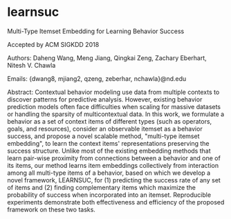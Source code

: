 # learnsuc
Multi-Type Itemset Embedding for Learning Behavior Success

Accepted by ACM SIGKDD 2018

Authors: Daheng Wang, Meng Jiang, Qingkai Zeng, Zachary Eberhart, Nitesh V. Chawla

Emails: {dwang8, mjiang2, qzeng, zeberhar, nchawla}@nd.edu

Abstract: Contextual behavior modeling use data from multiple contexts to discover patterns for predictive analysis. However, existing behavior prediction models often face difficulties when scaling for massive datasets or handling the sparsity of multicontextual data. In this work, we formulate a behavior as a set of context items of different types (such as operators, goals, and resources), consider an observable itemset as a behavior success, and propose a novel scalable method, "multi-type itemset embedding", to learn the context items' representations preserving the success structure. Unlike most of the existing embedding methods that learn pair-wise proximity from connections between a behavior and one of its items, our method learns item embeddings collectively from interaction among all multi-type items of a behavior, based on which we develop a novel framework, LEARNSUC, for (1) predicting the success rate of any set of items and (2) finding complementary items which maximize the probability of success when incorporated into an itemset. Reproducible experiments demonstrate both effectiveness and efficiency of the proposed framework on these two tasks.
